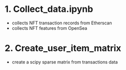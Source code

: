 # 1. Collect_data.ipynb

- collects NFT transaction records from Etherscan
- collects NFT features from OpenSea

# 2. Create_user_item_matrix

- create a scipy sparse matrix from transactions data
